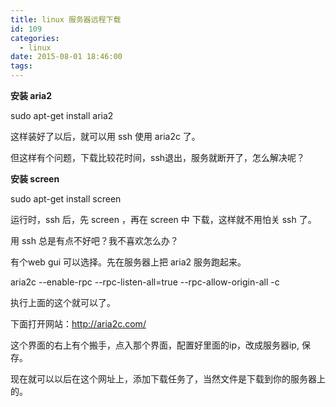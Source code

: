 ```yaml
---
title: linux 服务器远程下载
id: 109
categories:
  - linux
date: 2015-08-01 18:46:00
tags:
---
```


**安装 aria2**

sudo apt-get install aria2

这样装好了以后，就可以用 ssh 使用 aria2c 了。

但这样有个问题，下载比较花时间，ssh退出，服务就断开了，怎么解决呢？

**安装 screen**

sudo apt-get install screen

运行时，ssh 后，先 screen ，再在 screen 中 下载，这样就不用怕关 ssh 了。

用 ssh 总是有点不好吧？我不喜欢怎么办？

有个web gui 可以选择。先在服务器上把 aria2 服务跑起来。

<span class="s1">aria2c --enable-rpc --rpc-listen-all=true --rpc-allow-origin-all -c</span>

执行上面的这个就可以了。

下面打开网站：http://aria2c.com/

这个界面的右上有个搬手，点入那个界面，配置好里面的ip，改成服务器ip, 保存。

现在就可以以后在这个网址上，添加下载任务了，当然文件是下载到你的服务器上的。